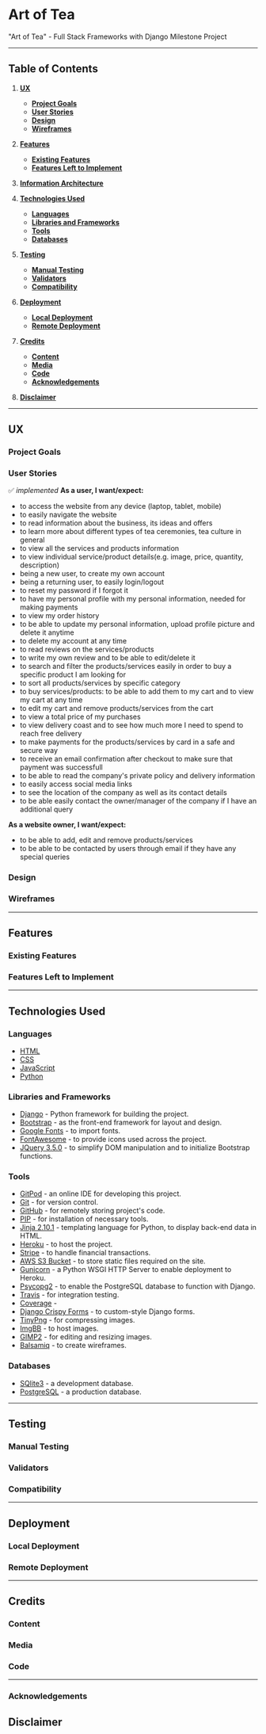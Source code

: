 # Art of Tea

"Art of Tea" - Full Stack Frameworks with Django Milestone Project

---


## Table of Contents
1. [**UX**](#ux)
    - [**Project Goals**](#project-goals)
    - [**User Stories**](#user-stories)
    - [**Design**](#design)
    - [**Wireframes**](#wireframes)

2. [**Features**](#features)
    - [**Existing Features**](#existing-features)
    - [**Features Left to Implement**](#features-left-to-implement)
3. [**Information Architecture**](#information-architecture)

4. [**Technologies Used**](#technologies-used)
    - [**Languages**](#languages)
    - [**Libraries and Frameworks**](#libraries-and-frameworks)
    - [**Tools**](#tools)
    - [**Databases**](#databases)

5. [**Testing**](#testing)
    - [**Manual Testing**](#manual-testing)
    - [**Validators**](#validators)
    - [**Compatibility**](#compatibility)

6. [**Deployment**](#deployment)
    - [**Local Deployment**](#local-deployment)
    - [**Remote Deployment**](#remote-deployment)

7. [**Credits**](#credits)
    - [**Content**](#content)
    - [**Media**](#media)
    - [**Code**](#code)
    - [**Acknowledgements**](#acknowledgements)
8. [**Disclaimer**](#disclaimer)

---

## UX

### Project Goals

### User Stories
:white_check_mark: *implemented* 
**As a user, I want/expect:**
- to access the website from any device (laptop, tablet, mobile)
- to easily navigate the website
- to read information about the business, its ideas and offers
- to learn more about different types of tea ceremonies, tea culture in general
- to view all the services and products information
- to view individual service/product details(e.g. image, price, quantity, description)
- being a new user, to create my own account
- being a returning user, to easily login/logout
- to reset my password if I forgot it 
- to have my personal profile with my personal information, needed for making payments
- to view my order history
- to be able to update my personal information, upload profile picture and delete it anytime
- to delete my account at any time
- to read reviews on the services/products
- to write my own review and to be able to edit/delete it
- to search and filter the products/services easily in order to buy a specific product I am looking for
- to sort all products/services by specific category
- to buy services/products: to be able to add them to my cart and to view my cart at any time
- to edit my cart and remove products/services from the cart 
- to view a total price of my purchases 
- to view delivery coast and to see how much more I need to spend to reach free delivery
- to make payments for the products/services by card in a safe and secure way
- to receive an email confirmation after checkout to make sure that payment was successfull
- to be able to read the company's private policy and delivery information
- to easily access social media links 
- to see the location of the company as well as its contact details
- to be able easily contact the owner/manager of the company if I have an additional query

**As a website owner, I want/expect:**
- to be able to add, edit and remove products/services
- to be able to be contacted by users through email if they have any special queries
### Design
### Wireframes

---

## Features

### Existing Features
### Features Left to Implement

---
## Technologies Used

### Languages
- [HTML](https://developer.mozilla.org/en-US/docs/Web/HTML)
- [CSS](https://developer.mozilla.org/en-US/docs/Web/CSS) 
- [JavaScript](https://www.javascript.com/)
- [Python](https://www.python.org/) 
### Libraries and Frameworks
- [Django](https://www.djangoproject.com/) - Python framework for building the project.
- [Bootstrap](https://www.bootstrapcdn.com/) - as the front-end framework for layout and design.
- [Google Fonts](https://fonts.google.com/) - to import fonts.
- [FontAwesome](https://fontawesome.com/) - to provide icons used across the project. 
- [JQuery 3.5.0](https://jquery.com/) - to simplify DOM manipulation and to initialize Bootstrap functions.

### Tools
- [GitPod](https://www.gitpod.io/) - an online IDE for developing this project.
- [Git](https://git-scm.com/) - for version control.
- [GitHub](https://git-scm.com/) - for remotely storing project's code.
- [PIP](https://pip.pypa.io/en/stable/installing/) - for installation of necessary tools.
- [Jinja 2.10.1](https://jinja.palletsprojects.com/en/2.10.x/) - templating language for Python, to display back-end data in HTML.
- [Heroku](https://heroku.com/) - to host the project.
- [Stripe](https://stripe.com/ie) - to handle financial transactions.
- [AWS S3 Bucket](https://aws.amazon.com/) -  to store static files required on the site.
- [Gunicorn](https://pypi.org/project/gunicorn/) - a Python WSGI HTTP Server to enable deployment to Heroku.
- [Psycopg2](https://pypi.org/project/psycopg2/) - to enable the PostgreSQL database to function with Django.
- [Travis](https://travis-ci.org/) - for integration testing.
- [Coverage](https://coverage.readthedocs.io/en/coverage-5.1/) - 
- [Django Crispy Forms](https://django-crispy-forms.readthedocs.io/en/latest/) - to custom-style Django forms.
- [TinyPng](https://tinypng.com/) - for compressing images.
- [ImgBB](https://imgbb.com/) - to host images.
- [GIMP2](https://www.gimp.org/) - for editing and resizing images.
- [Balsamiq](https://balsamiq.com/) - to create wireframes.

### Databases
- [SQlite3](https://www.sqlite.org/index.html) - a development database.
- [PostgreSQL](https://www.postgresql.org/) - a production database.
---


## Testing
### Manual Testing

### Validators

### Compatibility

---

## Deployment
### Local Deployment

### Remote Deployment

---

## Credits

### Content
### Media
### Code

---
### Acknowledgements

## Disclaimer